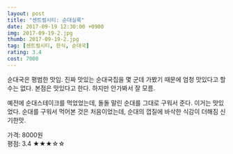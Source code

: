 ```yaml
---
layout: post
title: "센트럴시티: 순대실록"
date: 2017-09-19 12:30:00 +0900
img: 2017-09-19-2.jpg
thumb: 2017-09-19-2.jpg
tag: [센트럴시티, 한식, 순대국]
rating: 3.4
cost: 7000
---
```

순대국은 평범한 맛임. 진짜 맛있는 순대국집을 몇 군데 가봤기 때문에 엄청 맛있다고 할 수는 없다. 본점은 맛있다고 한다. 하지만 안가봐서 잘 모름.

예전에 순대스테이크를 먹었었는데, 돌돌 말린 순대를 그대로 구워서 준다. 이거는 맛있었다. 순대를 구워서 먹어본 것은 처음이었는데, 순대의 껍질에 바삭한 식감이 더해짐 신기한맛.

가격: 8000원 <br>
평점: 3.4 &#9733;&#9733;&#9733;&#9734;&#9734;
